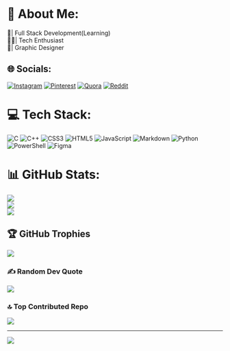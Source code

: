 # 💫 About Me:
🌱| Full Stack Development(Learning)<br>
👨‍💻| Tech Enthusiast<br>
🎨| Graphic Designer<br>


## 🌐 Socials:
[![Instagram](https://img.shields.io/badge/Instagram-%23E4405F.svg?logo=Instagram&logoColor=white)](https://instagram.com/nikhil_meht_a) [![Pinterest](https://img.shields.io/badge/Pinterest-%23E60023.svg?logo=Pinterest&logoColor=white)](https://pinterest.com/nickodegit) [![Quora](https://img.shields.io/badge/Quora-%23B92B27.svg?logo=Quora&logoColor=white)](https://quora.com/profile/nickodegit) [![Reddit](https://img.shields.io/badge/Reddit-%23FF4500.svg?logo=Reddit&logoColor=white)](https://reddit.com/user/nickodegit) 

# 💻 Tech Stack:
![C](https://img.shields.io/badge/c-%2300599C.svg?style=for-the-badge&logo=c&logoColor=white) ![C++](https://img.shields.io/badge/c++-%2300599C.svg?style=for-the-badge&logo=c%2B%2B&logoColor=white) ![CSS3](https://img.shields.io/badge/css3-%231572B6.svg?style=for-the-badge&logo=css3&logoColor=white) ![HTML5](https://img.shields.io/badge/html5-%23E34F26.svg?style=for-the-badge&logo=html5&logoColor=white) ![JavaScript](https://img.shields.io/badge/javascript-%23323330.svg?style=for-the-badge&logo=javascript&logoColor=%23F7DF1E) ![Markdown](https://img.shields.io/badge/markdown-%23000000.svg?style=for-the-badge&logo=markdown&logoColor=white) ![Python](https://img.shields.io/badge/python-3670A0?style=for-the-badge&logo=python&logoColor=ffdd54) ![PowerShell](https://img.shields.io/badge/PowerShell-%235391FE.svg?style=for-the-badge&logo=powershell&logoColor=white) ![Figma](https://img.shields.io/badge/figma-%23F24E1E.svg?style=for-the-badge&logo=figma&logoColor=white)
# 📊 GitHub Stats:
![](https://github-readme-stats.vercel.app/api?username=nickodegit&theme=dark&hide_border=true&include_all_commits=true&count_private=false)<br/>
![](https://github-readme-streak-stats.herokuapp.com/?user=nickodegit&theme=dark&hide_border=true)<br/>
![](https://github-readme-stats.vercel.app/api/top-langs/?username=nickodegit&theme=dark&hide_border=true&include_all_commits=true&count_private=false&layout=compact)

## 🏆 GitHub Trophies
![](https://github-profile-trophy.vercel.app/?username=nickodegit&theme=radical&no-frame=false&no-bg=true&margin-w=4)

### ✍️ Random Dev Quote
![](https://quotes-github-readme.vercel.app/api?type=horizontal&theme=radical)

### 🔝 Top Contributed Repo
![](https://github-contributor-stats.vercel.app/api?username=nickodegit&limit=5&theme=dark&combine_all_yearly_contributions=true)

---
[![](https://visitcount.itsvg.in/api?id=nickodegit&icon=0&color=0)](https://visitcount.itsvg.in)

<!-- Proudly created with GPRM ( https://gprm.itsvg.in ) -->